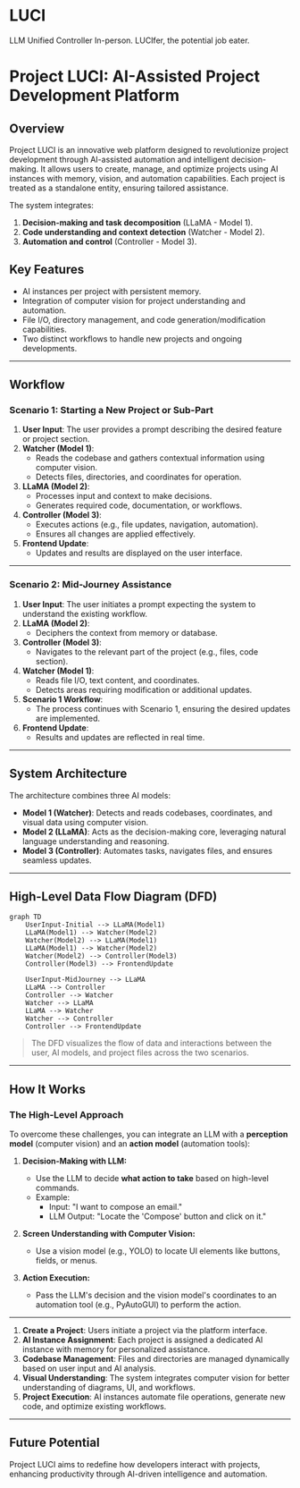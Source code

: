 # LUCI
LLM Unified Controller In-person. LUCIfer, the potential job eater.


# **Project LUCI: AI-Assisted Project Development Platform**

## **Overview**
Project LUCI is an innovative web platform designed to revolutionize project development through AI-assisted automation and intelligent decision-making. It allows users to create, manage, and optimize projects using AI instances with memory, vision, and automation capabilities. Each project is treated as a standalone entity, ensuring tailored assistance.

The system integrates:
1. **Decision-making and task decomposition** (LLaMA - Model 1).
2. **Code understanding and context detection** (Watcher - Model 2).
3. **Automation and control** (Controller - Model 3).

## **Key Features**
- AI instances per project with persistent memory.
- Integration of computer vision for project understanding and automation.
- File I/O, directory management, and code generation/modification capabilities.
- Two distinct workflows to handle new projects and ongoing developments.

---

## **Workflow**

### **Scenario 1: Starting a New Project or Sub-Part**
1. **User Input**: The user provides a prompt describing the desired feature or project section.
2. **Watcher (Model 1)**:
   - Reads the codebase and gathers contextual information using computer vision.
   - Detects files, directories, and coordinates for operation.
3. **LLaMA (Model 2)**:
   - Processes input and context to make decisions.
   - Generates required code, documentation, or workflows.
4. **Controller (Model 3)**:
   - Executes actions (e.g., file updates, navigation, automation).
   - Ensures all changes are applied effectively.
5. **Frontend Update**:
   - Updates and results are displayed on the user interface.

---

### **Scenario 2: Mid-Journey Assistance**
1. **User Input**: The user initiates a prompt expecting the system to understand the existing workflow.
2. **LLaMA (Model 2)**:
   - Deciphers the context from memory or database.
3. **Controller (Model 3)**:
   - Navigates to the relevant part of the project (e.g., files, code section).
4. **Watcher (Model 1)**:
   - Reads file I/O, text content, and coordinates.
   - Detects areas requiring modification or additional updates.
5. **Scenario 1 Workflow**:
   - The process continues with Scenario 1, ensuring the desired updates are implemented.
6. **Frontend Update**:
   - Results and updates are reflected in real time.

---

## **System Architecture**
The architecture combines three AI models:
- **Model 1 (Watcher)**: Detects and reads codebases, coordinates, and visual data using computer vision.
- **Model 2 (LLaMA)**: Acts as the decision-making core, leveraging natural language understanding and reasoning.
- **Model 3 (Controller)**: Automates tasks, navigates files, and ensures seamless updates.

---

## **High-Level Data Flow Diagram (DFD)**

```mermaid
graph TD
    UserInput-Initial --> LLaMA(Model1)
    LLaMA(Model1) --> Watcher(Model2)
    Watcher(Model2) --> LLaMA(Model1)
    LLaMA(Model1) --> Watcher(Model2)
    Watcher(Model2) --> Controller(Model3)
    Controller(Model3) --> FrontendUpdate
    
    UserInput-MidJourney --> LLaMA
    LLaMA --> Controller
    Controller --> Watcher
    Watcher --> LLaMA
    LLaMA --> Watcher
    Watcher --> Controller
    Controller --> FrontendUpdate
```

> The DFD visualizes the flow of data and interactions between the user, AI models, and project files across the two scenarios.

---

## **How It Works**

### **The High-Level Approach**
To overcome these challenges, you can integrate an LLM with a **perception model** (computer vision) and an **action model** (automation tools):

1. **Decision-Making with LLM:**  
   - Use the LLM to decide **what action to take** based on high-level commands.
   - Example: 
     - Input: "I want to compose an email."
     - LLM Output: "Locate the 'Compose' button and click on it."

2. **Screen Understanding with Computer Vision:**  
   - Use a vision model (e.g., YOLO) to locate UI elements like buttons, fields, or menus.

3. **Action Execution:**  
   - Pass the LLM's decision and the vision model's coordinates to an automation tool (e.g., PyAutoGUI) to perform the action.

---

1. **Create a Project**: Users initiate a project via the platform interface.
2. **AI Instance Assignment**: Each project is assigned a dedicated AI instance with memory for personalized assistance.
3. **Codebase Management**: Files and directories are managed dynamically based on user input and AI analysis.
4. **Visual Understanding**: The system integrates computer vision for better understanding of diagrams, UI, and workflows.
5. **Project Execution**: AI instances automate file operations, generate new code, and optimize existing workflows.

---

## **Future Potential**
Project LUCI aims to redefine how developers interact with projects, enhancing productivity through AI-driven intelligence and automation.
